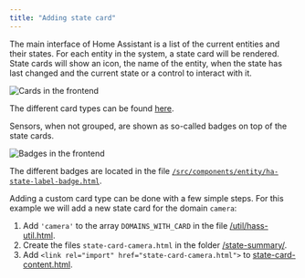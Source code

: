 ```yaml
---
title: "Adding state card"
---
```


The main interface of Home Assistant is a list of the current entities and their states. For each entity in the system, a state card will be rendered. State cards will show an icon, the name of the entity, when the state has last changed and the current state or a control to interact with it.

![Cards in the frontend](/img/en/frontend/frontend-cards1.png)

The different card types can be found [here](https://github.com/home-assistant/home-assistant-polymer/tree/master/src/state-summary).

Sensors, when not grouped, are shown as so-called badges on top of the state cards.

![Badges in the frontend](/img/en/frontend/frontend-badges.png)

The different badges are located in the file [`/src/components/entity/ha-state-label-badge.html`](https://github.com/home-assistant/home-assistant-polymer/blob/master/src/components/entity/ha-state-label-badge.html).

Adding a custom card type can be done with a few simple steps. For this example we will add a new state card for the domain `camera`:

 1. Add `'camera'` to the array `DOMAINS_WITH_CARD` in the file [/util/hass-util.html](https://github.com/home-assistant/home-assistant-polymer/blob/master/src/util/hass-util.html#L11).
 2. Create the files `state-card-camera.html` in the folder [/state-summary/](https://github.com/home-assistant/home-assistant-polymer/tree/master/src/state-summary).
 4. Add `<link rel="import" href="state-card-camera.html">` to [state-card-content.html](https://github.com/home-assistant/home-assistant-polymer/blob/master/src/state-summary/state-card-content.html).

